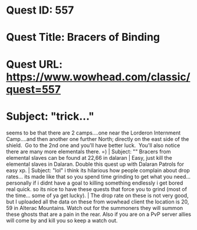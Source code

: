 # Quest ID: 557
# Quest Title: Bracers of Binding
# Quest URL: https://www.wowhead.com/classic/quest=557
# Subject: "trick..."
seems to be that there are 2 camps....one near the Lorderon Internment Camp....and then another one further North; directly on the east side of the shield.  Go to the 2nd one and you'll have better luck.  You'll also notice there are many more elementals there. =) | Subject: "<Blank>"
Bracers from elemental slaves can be found at 22,66 in dalaran | Easy, just kill the elemental slaves in Dalaran. Double this quest up with Dalaran Patrols for easy xp. | Subject: "lol"
i think its hilarious how people complain about drop rates... its made like that so you spend time grinding to get what you need... personally if i didnt have a goal to killing something endlessly i get bored real quick. so its nice to have these quests that force you to grind (most of the time... some of ya get lucky). | The drop rate on these is not very good, but I uploaded all the data on these from wowhead client the location is 20, 59 in Alterac Mountains. Watch out for the summoners they will summon these ghosts that are a pain in the rear. Also if you are on a PvP server allies will come by and kill you so keep a watch out.